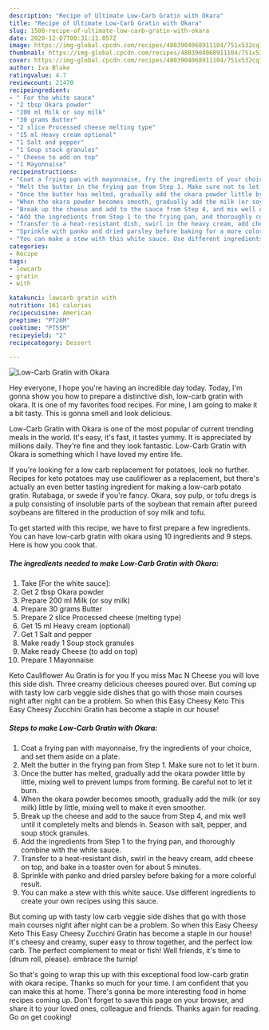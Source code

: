 ```yaml
---
description: "Recipe of Ultimate Low-Carb Gratin with Okara"
title: "Recipe of Ultimate Low-Carb Gratin with Okara"
slug: 1508-recipe-of-ultimate-low-carb-gratin-with-okara
date: 2020-12-07T00:31:11.057Z
image: https://img-global.cpcdn.com/recipes/4803904068911104/751x532cq70/low-carb-gratin-with-okara-recipe-main-photo.jpg
thumbnail: https://img-global.cpcdn.com/recipes/4803904068911104/751x532cq70/low-carb-gratin-with-okara-recipe-main-photo.jpg
cover: https://img-global.cpcdn.com/recipes/4803904068911104/751x532cq70/low-carb-gratin-with-okara-recipe-main-photo.jpg
author: Iva Blake
ratingvalue: 4.7
reviewcount: 21470
recipeingredient:
- " For the white sauce"
- "2 tbsp Okara powder"
- "200 ml Milk or soy milk"
- "30 grams Butter"
- "2 slice Processed cheese melting type"
- "15 ml Heavy cream optional"
- "1 Salt and pepper"
- "1 Soup stock granules"
- " Cheese to add on top"
- "1 Mayonnaise"
recipeinstructions:
- "Coat a frying pan with mayonnaise, fry the ingredients of your choice, and set them aside on a plate."
- "Melt the butter in the frying pan from Step 1. Make sure not to let it burn."
- "Once the butter has melted, gradually add the okara powder little by little, mixing well to prevent lumps from forming. Be careful not to let it burn."
- "When the okara powder becomes smooth, gradually add the milk (or soy milk) little by little, mixing well to make it even smoother."
- "Break up the cheese and add to the sauce from Step 4, and mix well until it completely melts and blends in. Season with salt, pepper, and soup stock granules."
- "Add the ingredients from Step 1 to the frying pan, and thoroughly combine with the white sauce."
- "Transfer to a heat-resistant dish, swirl in the heavy cream, add cheese on top, and bake in a toaster oven for about 5 minutes."
- "Sprinkle with panko and dried parsley before baking for a more colorful result."
- "You can make a stew with this white sauce. Use different ingredients to create your own recipes using this sauce."
categories:
- Recipe
tags:
- lowcarb
- gratin
- with

katakunci: lowcarb gratin with 
nutrition: 161 calories
recipecuisine: American
preptime: "PT26M"
cooktime: "PT55M"
recipeyield: "2"
recipecategory: Dessert

---
```



![Low-Carb Gratin with Okara](https://img-global.cpcdn.com/recipes/4803904068911104/751x532cq70/low-carb-gratin-with-okara-recipe-main-photo.jpg)

Hey everyone, I hope you're having an incredible day today. Today, I'm gonna show you how to prepare a distinctive dish, low-carb gratin with okara. It is one of my favorites food recipes. For mine, I am going to make it a bit tasty. This is gonna smell and look delicious.

Low-Carb Gratin with Okara is one of the most popular of current trending meals in the world. It's easy, it's fast, it tastes yummy. It is appreciated by millions daily. They're fine and they look fantastic. Low-Carb Gratin with Okara is something which I have loved my entire life.

If you&#39;re looking for a low carb replacement for potatoes, look no further. Recipes for keto potatoes may use cauliflower as a replacement, but there&#39;s actually an even better tasting ingredient for making a low-carb potato gratin. Rutabaga, or swede if you&#39;re fancy. Okara, soy pulp, or tofu dregs is a pulp consisting of insoluble parts of the soybean that remain after pureed soybeans are filtered in the production of soy milk and tofu.


To get started with this recipe, we have to first prepare a few ingredients. You can have low-carb gratin with okara using 10 ingredients and 9 steps. Here is how you cook that.

<!--inarticleads1-->

##### The ingredients needed to make Low-Carb Gratin with Okara:

1. Take  [For the white sauce]:
1. Get 2 tbsp Okara powder
1. Prepare 200 ml Milk (or soy milk)
1. Prepare 30 grams Butter
1. Prepare 2 slice Processed cheese (melting type)
1. Get 15 ml Heavy cream (optional)
1. Get 1 Salt and pepper
1. Make ready 1 Soup stock granules
1. Make ready  Cheese (to add on top)
1. Prepare 1 Mayonnaise


Keto Cauliflower Au Gratin is for you If you miss Mac N Cheese you will love this side dish. Three creamy delicious cheeses poured over. But coming up with tasty low carb veggie side dishes that go with those main courses night after night can be a problem. So when this Easy Cheesy Keto This Easy Cheesy Zucchini Gratin has become a staple in our house! 

<!--inarticleads2-->

##### Steps to make Low-Carb Gratin with Okara:

1. Coat a frying pan with mayonnaise, fry the ingredients of your choice, and set them aside on a plate.
1. Melt the butter in the frying pan from Step 1. Make sure not to let it burn.
1. Once the butter has melted, gradually add the okara powder little by little, mixing well to prevent lumps from forming. Be careful not to let it burn.
1. When the okara powder becomes smooth, gradually add the milk (or soy milk) little by little, mixing well to make it even smoother.
1. Break up the cheese and add to the sauce from Step 4, and mix well until it completely melts and blends in. Season with salt, pepper, and soup stock granules.
1. Add the ingredients from Step 1 to the frying pan, and thoroughly combine with the white sauce.
1. Transfer to a heat-resistant dish, swirl in the heavy cream, add cheese on top, and bake in a toaster oven for about 5 minutes.
1. Sprinkle with panko and dried parsley before baking for a more colorful result.
1. You can make a stew with this white sauce. Use different ingredients to create your own recipes using this sauce.


But coming up with tasty low carb veggie side dishes that go with those main courses night after night can be a problem. So when this Easy Cheesy Keto This Easy Cheesy Zucchini Gratin has become a staple in our house! It&#39;s cheesy and creamy, super easy to throw together, and the perfect low carb. The perfect complement to meat or fish! Well friends, it&#39;s time to (drum roll, please). embrace the turnip! 

So that's going to wrap this up with this exceptional food low-carb gratin with okara recipe. Thanks so much for your time. I am confident that you can make this at home. There's gonna be more interesting food in home recipes coming up. Don't forget to save this page on your browser, and share it to your loved ones, colleague and friends. Thanks again for reading. Go on get cooking!
